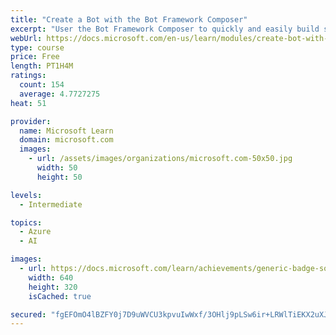 ```yaml
---
title: "Create a Bot with the Bot Framework Composer"
excerpt: "User the Bot Framework Composer to quickly and easily build sophisticated conversational bots without writing code."
webUrl: https://docs.microsoft.com/en-us/learn/modules/create-bot-with-bot-framework-composer/
type: course
price: Free
length: PT1H4M
ratings:
  count: 154
  average: 4.7727275
heat: 51

provider:
  name: Microsoft Learn
  domain: microsoft.com
  images:
    - url: /assets/images/organizations/microsoft.com-50x50.jpg
      width: 50
      height: 50

levels:
  - Intermediate

topics:
  - Azure
  - AI

images:
  - url: https://docs.microsoft.com/learn/achievements/generic-badge-social.png
    width: 640
    height: 320
    isCached: true

secured: "fgEFOmO4lBZFY0j7D9uWVCU3kpvuIwWxf/3OHlj9pLSw6ir+LRWlTiEKX2uXJjgGAArVV471Nr6pNa0LvsyMPVpXr/INxTf7w49GieZ9LwBcHoBsSgu/og6Ff2wgR17Cf+sx2b8O94r/IkDyeQe0ZmKPit/rWmyEJhdG0OBP0oxp9NDU5Rt0bvtyUOgUHMJWrYko26XBq24mKY+xwGOWV0inZYWbOOuRpoYL/MtlZ0JM/myQhCsH7VMRrSnd6TuaObzF68+2M9sSgAArf0QhHWK/UCp5Nj7pWwnmnuoX3Mb5QaXZ/IkRbhM7ypE9Avc6e6NQj9VZyyM6yKamZw9DEngdvpfKyHFDyjqvNju7vx8lEooQE8jEogo+CckP+603qQDauM4+pyHm16+2f9QzlY5FN77hICTUgmaD/J24m88=;5TM6fUdCOaT4I3zUqJkYoA=="
---
```


